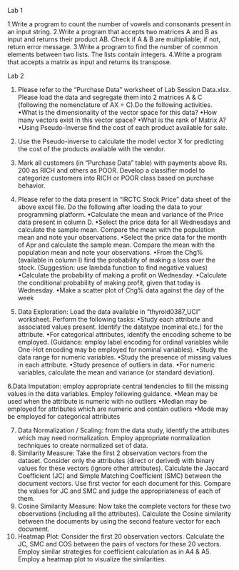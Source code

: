 Lab 1

1.Write a program to count the number of vowels and consonants present in an input string.
2.Write a program that accepts two matrices A and B as input and returns their product AB. Check if A & B are multipliable; if not, return error message.
3.Write a program to find the number of common elements between two lists. The lists contain integers.
4.Write a program that accepts a matrix as input and returns its transpose.

Lab 2
1. Please refer to the “Purchase Data” worksheet of Lab Session Data.xlsx. Please load the data and segregate them into 2 matrices A & C (following the nomenclature of AX = C).Do the following activities.
  •What is the dimensionality of the vector space for this data?
  •How many vectors exist in this vector space?
  •What is the rank of Matrix A?
  •Using Pseudo-Inverse find the cost of each product available for sale.

2. Use the Pseudo-inverse to calculate the model vector X for predicting the cost of the products available with the vendor.
3. Mark all customers (in “Purchase Data” table) with payments above Rs. 200 as RICH and others as POOR. Develop a classifier model to categorize customers into RICH or POOR class based on purchase behavior.
4. Please refer to the data present in “IRCTC Stock Price” data sheet of the above excel file. Do the following after loading the data to your programming platform.
   •Calculate the mean and variance of the Price data present in column D.
   •Select the price data for all Wednesdays and calculate the sample mean. Compare the mean with the population mean and note your observations.
   •Select the price data for the month of Apr and calculate the sample mean. Compare the mean with the population mean and note your observations.
   •From the Chg% (available in column I) find the probability of making a loss over the stock. (Suggestion: use lambda function to find negative values)
   •Calculate the probability of making a profit on Wednesday.
   •Calculate the conditional probability of making profit, given that today is Wednesday.
   •Make a scatter plot of Chg% data against the day of the week

5. Data Exploration: Load the data available in “thyroid0387_UCI” worksheet. Perform the following tasks:
   •Study each attribute and associated values present. Identify the datatype (nominal etc.) for the attribute.
   •For categorical attributes, identify the encoding scheme to be employed. (Guidance: employ label encoding for ordinal variables while One-Hot encoding may be employed        for nominal variables).
   •Study the data range for numeric variables.
   •Study the presence of missing values in each attribute.
   •Study presence of outliers in data.
   •For numeric variables, calculate the mean and variance (or standard deviation).

6.Data Imputation: employ appropriate central tendencies to fill the missing values in the data variables. Employ following guidance.
  •Mean may be used when the attribute is numeric with no outliers
  •Median may be employed for attributes which are numeric and contain outliers
  •Mode may be employed for categorical attributes

7. Data Normalization / Scaling: from the data study, identify the attributes which may need normalization. Employ appropriate normalization techniques to create normalized set of data.
8. Similarity Measure: Take the first 2 observation vectors from the dataset. Consider only the attributes (direct or derived) with binary values for these vectors (ignore other attributes). Calculate the Jaccard Coefficient (JC) and Simple Matching Coefficient (SMC) between the document vectors. Use first vector for each document for this. Compare the values for JC and SMC and judge the appropriateness of each of them.
9. Cosine Similarity Measure: Now take the complete vectors for these two observations (including all the attributes). Calculate the Cosine similarity between the documents by using the second feature vector for each document.
10. Heatmap Plot: Consider the first 20 observation vectors. Calculate the JC, SMC and COS between the pairs of vectors for these 20 vectors. Employ similar strategies for coefficient calculation as in A4 & A5. Employ a heatmap plot to visualize the similarities.
